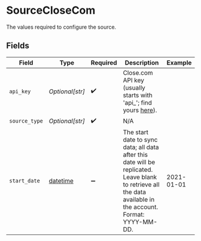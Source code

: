 # SourceCloseCom

The values required to configure the source.


## Fields

| Field                                                                                                                                                        | Type                                                                                                                                                         | Required                                                                                                                                                     | Description                                                                                                                                                  | Example                                                                                                                                                      |
| ------------------------------------------------------------------------------------------------------------------------------------------------------------ | ------------------------------------------------------------------------------------------------------------------------------------------------------------ | ------------------------------------------------------------------------------------------------------------------------------------------------------------ | ------------------------------------------------------------------------------------------------------------------------------------------------------------ | ------------------------------------------------------------------------------------------------------------------------------------------------------------ |
| `api_key`                                                                                                                                                    | *Optional[str]*                                                                                                                                              | :heavy_check_mark:                                                                                                                                           | Close.com API key (usually starts with 'api_'; find yours <a href="https://app.close.com/settings/api/">here</a>).                                           |                                                                                                                                                              |
| `source_type`                                                                                                                                                | *Optional[str]*                                                                                                                                              | :heavy_check_mark:                                                                                                                                           | N/A                                                                                                                                                          |                                                                                                                                                              |
| `start_date`                                                                                                                                                 | [datetime](https://docs.python.org/3/library/datetime.html#datetime-objects)                                                                                 | :heavy_minus_sign:                                                                                                                                           | The start date to sync data; all data after this date will be replicated. Leave blank to retrieve all the data available in the account. Format: YYYY-MM-DD. | 2021-01-01                                                                                                                                                   |